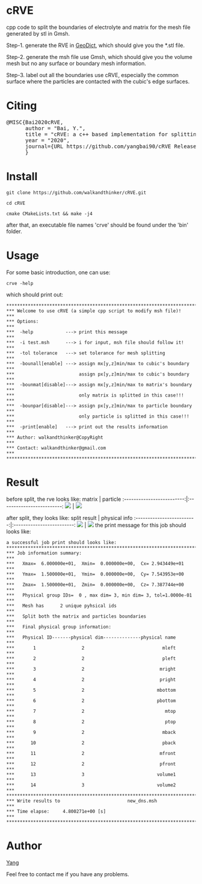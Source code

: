 # cRVE
cpp code to split the boundaries of electrolyte and matrix for the mesh file generated by stl in Gmsh.

Step-1. generate the RVE in [GeoDict](https://www.math2market.com/Solutions/aboutGD.php), which should give you the *.stl file.

Step-2. generate the msh file use Gmsh, which should give you the volume mesh but no any surface or boundary mesh information.

Step-3. label out all the boundaries use cRVE, especially the common surface where the particles are contacted with the cubic's edge surfaces.

# Citing

<pre>
@MISC{Bai2020cRVE,
      author = "Bai, Y.",
      title = "cRVE: a c++ based implementation for splitting the boundaries of two-phases composite materials",
      year = "2020",
      journal={URL https://github.com/yangbai90/cRVE Release}
      }
</pre>

# Install
```shell
git clone https://github.com/walkandthinker/cRVE.git

cd cRVE

cmake CMakeLists.txt && make -j4
```
after that, an executable file names 'crve' should be found under the 'bin' folder.

# Usage
For some basic introduction, one can use:
```
crve -help
```
which should print out:
```
*************************************************************************
*** Welcome to use cRVE (a simple cpp script to modify msh file)!     ***
*** Options:                                                          ***
***  -help            ---> print this message                         ***
***  -i test.msh      ---> i for input, msh file should follow it!    ***
***  -tol tolerance   ---> set tolerance for mesh splitting           ***
***  -bounall[enable] ---> assign mx[y,z]min/max to cubic's boundary  ***
***                        assign px[y,z]min/max to cubic's boundary  ***
***  -bounmat[disable]---> assign mx[y,z]min/max to matrix's boundary ***
***                        only matrix is splitted in this case!!!    ***
***  -bounpar[disable]---> assign px[y,z]min/max to particle boundary ***
***                        only particle is splitted in this case!!!  ***
***  -print[enable]   ---> print out the results information          ***
*** Author: walkandthinker@CopyRight                                  ***
*** Contact: walkandthinker@gmail.com                                 ***
*************************************************************************
```

# Result
before split, the rve looks like:
matrix                     |  particle
:-------------------------:|:-------------------------:
![](figures/matrix.png)    |  ![](figures/particle.png)

after split, they looks like:
split result               |  physical info
:-------------------------:|:-------------------------:
![](figures/split1.png)     |  ![](figures/info.png)
the print message for this job should looks like:


```
a successful job print should looks like:
*************************************************************************
*** Job information summary:                                          ***
***   Xmax=  6.000000e+01,  Xmin=  0.000000e+00,  Cx= 2.943449e+01    ***
***   Ymax=  1.500000e+01,  Ymin=  0.000000e+00,  Cy= 7.543953e+00    ***
***   Zmax=  1.500000e+01,  Zmin=  0.000000e+00,  Cz= 7.387744e+00    ***
***   Physical group IDs=  0 , max dim= 3, min dim= 3, tol=1.0000e-01 ***
***   Mesh has      2 unique pyhsical ids                             ***
***   Split both the matrix and particles boundaries                  ***
***   Final physical group information:                               ***
***   Physical ID-------physical dim--------------physical name       ***
***       1                 2                             mleft       ***
***       2                 2                             pleft       ***
***       3                 2                            mright       ***
***       4                 2                            pright       ***
***       5                 2                           mbottom       ***
***       6                 2                           pbottom       ***
***       7                 2                              mtop       ***
***       8                 2                              ptop       ***
***       9                 2                             mback       ***
***      10                 2                             pback       ***
***      11                 2                            mfront       ***
***      12                 2                            pfront       ***
***      13                 3                           volume1       ***
***      14                 3                           volume2       ***
*************************************************************************
*** Write results to                         new_dns.msh              ***
*** Time elapse:     4.800271e+00 [s]                                 ***
*************************************************************************
```


# Author
[Yang](mailto:walkandthinker@gmail.com)

Feel free to contact me if you have any problems.
